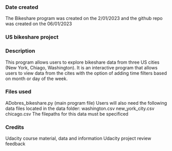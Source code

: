 

### Date created
The Bikeshare program was created on the 2/01/2023 and the github repo was created on the 06/01/2023

### US bikeshare project

### Description
This program allows users to explore bikeshare data from three US cities (New York, Chiago, Washington).
It is an interactive program that allows users to view data from the cites with the option of adding time filters based on month or day of the week.

### Files used
ADobres_bikeshare.py (main program file)
Users will also need the following data files located in the data folder:
washington.csv
new_york_city.csv
chicago.csv
The filepaths for this data must be specificed 

### Credits
Udacity course material, data and information
Udacity project review feedback

